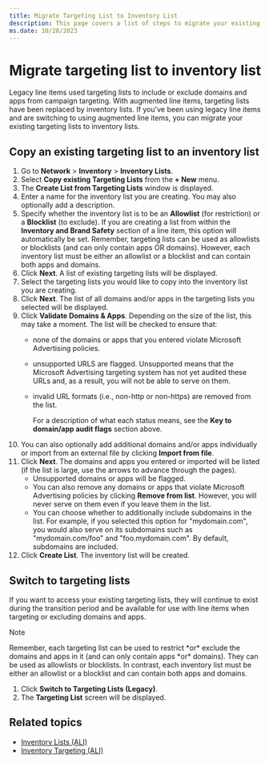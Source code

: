 ```yaml
---
title: Migrate Targeting List to Inventory List
description: This page covers a list of steps to migrate your existing targeting lists to an inventory lists. 
ms.date: 10/28/2023
---
```



# Migrate targeting list to inventory list

Legacy line items used targeting lists to include or exclude domains and
apps from campaign targeting. With augmented line items, targeting lists
have been replaced by inventory lists. If you've been using legacy line
items and are switching to using augmented line items, you can migrate
your existing targeting lists to inventory lists.

## Copy an existing targeting list to an inventory list

1. Go to **Network** \> **Inventory** \> **Inventory Lists**.
1. Select **Copy existing Targeting
    Lists** from the **+
    New** menu.
1. The **Create List from Targeting Lists** window is displayed.
1. Enter a name for the inventory list you are creating. You may also
    optionally add a description.
1. Specify whether the inventory list is to be an **Allowlist** (for
    restriction) or a **Blocklist** (to exclude). If you are creating a
    list from within the **Inventory and Brand
    Safety** section of a line item, this option will automatically
    be set. Remember, targeting lists can be used as allowlists or
    blocklists (and can only contain apps OR domains). However, each
    inventory list must be either an allowlist or a blocklist and can
    contain both apps and domains.
1. Click **Next**. A list of existing
    targeting lists will be displayed.
1. Select the targeting lists you would like to copy into the inventory
    list you are creating.
1. Click **Next**. The list of all
    domains and/or apps in the targeting lists you selected will be
    displayed.
1. Click **Validate Domains & Apps**.
    Depending on the size of the list, this may take a moment. The list
    will be checked to ensure that:
    - none of the domains or apps that you entered violate
      Microsoft Advertising policies.

    - unsupported URLS are flagged. Unsupported means that the
      Microsoft Advertising targeting system has not yet audited
      these URLs and, as a result, you will not be able to serve on
      them.

    - invalid URL formats (i.e., non-http or non-https) are removed from
      the list.

      For a description of what each status means, see the
      **Key to domain/app audit flags**
      section above.
1. You can also optionally add additional domains and/or apps
    individually or import from an external file by clicking
    **Import from file**.
1. Click **Next**. The domains and apps
    you entered or imported will be listed (if the list is large, use
    the arrows to advance through the pages).
    - Unsupported domains or apps will be flagged.
    - You can also remove any domains or apps that violate
      Microsoft Advertising policies by clicking
      **Remove from list**. However, you
      will never serve on them even if you leave them in the list.
    - You can choose whether to additionally include subdomains in the
      list. For example, if you selected this option for "mydomain.com",
      you would also serve on its subdomains such as "mydomain.com/foo"
      and "foo.mydomain.com". By default, subdomains are included.
1. Click **Create List**. The inventory
    list will be created.

## Switch to targeting lists

If you want to access your existing targeting lists, they will continue
to exist during the transition period and be available for use with line
items when targeting or excluding domains and apps.

> [!NOTE]
> Remember, each targeting list can be used to restrict \*or\* exclude the domains and apps in it (and can only contain apps \*or\* domains). They can be used as allowlists or blocklists. In contrast, each inventory list must be either an allowlist or a blocklist and can contain both apps and domains.
> 1. Click **Switch to Targeting Lists (Legacy)**.
> 1. The **Targeting List** screen will be displayed.

## Related topics

- [Inventory Lists (ALI)](inventory-lists-ali-only.md)
- [Inventory Targeting (ALI)](inventory-targeting-ali.md)